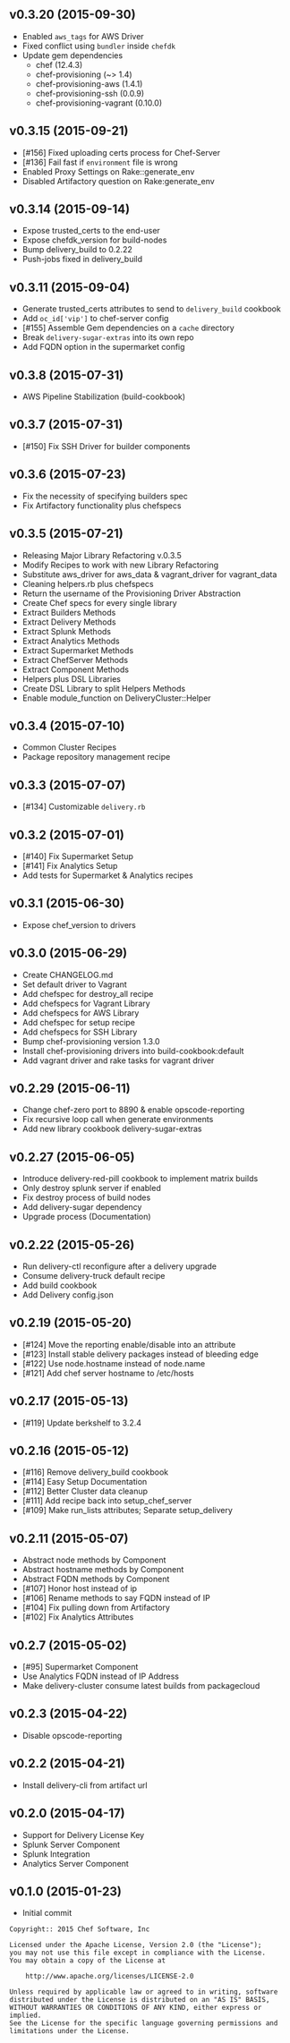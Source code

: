 v0.3.20 (2015-09-30)
-------------------
- Enabled `aws_tags` for AWS Driver
- Fixed conflict using `bundler` inside `chefdk`
- Update gem dependencies
  - chef (12.4.3)
  - chef-provisioning (~> 1.4)
  - chef-provisioning-aws (1.4.1)
  - chef-provisioning-ssh (0.0.9)
  - chef-provisioning-vagrant (0.10.0)

v0.3.15 (2015-09-21)
-------------------
- [#156] Fixed uploading certs process for Chef-Server
- [#136] Fail fast if `environment` file is wrong
- Enabled Proxy Settings on Rake::generate_env
- Disabled Artifactory question on Rake:generate_env

v0.3.14 (2015-09-14)
-------------------
- Expose trusted_certs to the end-user
- Expose chefdk_version for build-nodes
- Bump delivery_build to 0.2.22
- Push-jobs fixed in delivery_build

v0.3.11 (2015-09-04)
-------------------
- Generate trusted_certs attributes to send to `delivery_build` cookbook
- Add `oc_id['vip']` to chef-server config
- [#155] Assemble Gem dependencies on a `cache` directory
- Break `delivery-sugar-extras` into its own repo
- Add FQDN option in the supermarket config

v0.3.8 (2015-07-31)
-------------------
- AWS Pipeline Stabilization (build-cookbook)

v0.3.7 (2015-07-31)
-------------------
- [#150] Fix SSH Driver for builder components

v0.3.6 (2015-07-23)
-------------------
- Fix the necessity of specifying builders spec
- Fix Artifactory functionality plus chefspecs

v0.3.5 (2015-07-21)
-------------------
- Releasing Major Library Refactoring v.0.3.5
- Modify Recipes to work with new Library Refactoring
- Substitute aws_driver for aws_data & vagrant_driver for vagrant_data
- Cleaning helpers.rb plus chefspecs
- Return the username of the Provisioning Driver Abstraction
- Create Chef specs for every single library
- Extract Builders Methods
- Extract Delivery Methods
- Extract Splunk Methods
- Extract Analytics Methods
- Extract Supermarket Methods
- Extract ChefServer Methods
- Extract Component Methods
- Helpers plus DSL Libraries
- Create DSL Library to split Helpers Methods
- Enable module_function on DeliveryCluster::Helper

v0.3.4 (2015-07-10)
-------------------
- Common Cluster Recipes
- Package repository management recipe

v0.3.3 (2015-07-07)
-------------------
- [#134] Customizable `delivery.rb`

v0.3.2 (2015-07-01)
-------------------
- [#140] Fix Supermarket Setup
- [#141] Fix Analytics Setup
- Add tests for Supermarket & Analytics recipes

v0.3.1 (2015-06-30)
-------------------
- Expose chef_version to drivers

v0.3.0 (2015-06-29)
-------------------
- Create CHANGELOG.md
- Set default driver to Vagrant
- Add chefspec for destroy_all recipe
- Add chefspecs for Vagrant Library
- Add chefspecs for AWS Library
- Add chefspec for setup recipe
- Add chefspecs for SSH Library
- Bump chef-provisioning version 1.3.0
- Install chef-provisioning drivers into build-cookbook:default
- Add vagrant driver and rake tasks for vagrant driver

v0.2.29 (2015-06-11)
-------------------
- Change chef-zero port to 8890 & enable opscode-reporting
- Fix recursive loop call when generate environments
- Add new library cookbook delivery-sugar-extras

v0.2.27 (2015-06-05)
-------------------
- Introduce delivery-red-pill cookbook to implement matrix builds
- Only destroy splunk server if enabled
- Fix destroy process of build nodes
- Add delivery-sugar dependency
- Upgrade process (Documentation)

v0.2.22 (2015-05-26)
-------------------
- Run delivery-ctl reconfigure after a delivery upgrade
- Consume delivery-truck default recipe
- Add build cookbook
- Add Delivery config.json

v0.2.19 (2015-05-20)
-------------------
- [#124] Move the reporting enable/disable into an attribute
- [#123] Install stable delivery packages instead of bleeding edge
- [#122] Use node.hostname instead of node.name
- [#121] Add chef server hostname to /etc/hosts

v0.2.17 (2015-05-13)
-------------------
- [#119] Update berkshelf to 3.2.4

v0.2.16 (2015-05-12)
-------------------
- [#116] Remove delivery_build cookbook
- [#114] Easy Setup Documentation
- [#112] Better Cluster data cleanup
- [#111] Add recipe back into setup_chef_server
- [#109] Make run_lists attributes; Separate setup_delivery

v0.2.11 (2015-05-07)
-------------------
- Abstract node methods by Component
- Abstract hostname methods by Component
- Abstract FQDN methods by Component
- [#107] Honor host instead of ip
- [#106] Rename methods to say FQDN instead of IP
- [#104] Fix pulling down from Artifactory
- [#102] Fix Analytics Attributes

v0.2.7 (2015-05-02)
-------------------
- [#95] Supermarket Component
- Use Analytics FQDN instead of IP Address
- Make delivery-cluster consume latest builds from packagecloud

v0.2.3 (2015-04-22)
-------------------
- Disable opscode-reporting

v0.2.2 (2015-04-21)
-------------------
- Install delivery-cli from artifact url

v0.2.0 (2015-04-17)
-------------------
- Support for Delivery License Key
- Splunk Server Component
- Splunk Integration
- Analytics Server Component

v0.1.0 (2015-01-23)
-------------------
- Initial commit


```text
Copyright:: 2015 Chef Software, Inc

Licensed under the Apache License, Version 2.0 (the "License");
you may not use this file except in compliance with the License.
You may obtain a copy of the License at

    http://www.apache.org/licenses/LICENSE-2.0

Unless required by applicable law or agreed to in writing, software
distributed under the License is distributed on an "AS IS" BASIS,
WITHOUT WARRANTIES OR CONDITIONS OF ANY KIND, either express or implied.
See the License for the specific language governing permissions and
limitations under the License.
```
